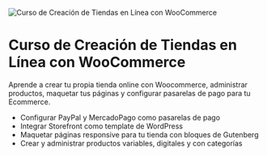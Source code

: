 

![Curso de Creación de Tiendas en Línea con WooCommerce](https://static.platzi.com/cdn-cgi/image/width=1024,quality=50,format=auto/media/achievements/badgewoocommerce-6e55db08-9562-4648-929e-bdf0104ee3cc.png)

# Curso de Creación de Tiendas en Línea con WooCommerce

Aprende a crear tu propia tienda online con Woocommerce, administrar productos, maquetar tus páginas y configurar pasarelas de pago para tu Ecommerce.

-   Configurar PayPal y MercadoPago como pasarelas de pago
-   Integrar Storefront como template de WordPress
-   Maquetar páginas responsive para tu tienda con bloques de Gutenberg
-   Crear y administrar productos variables, digitales y con categorías